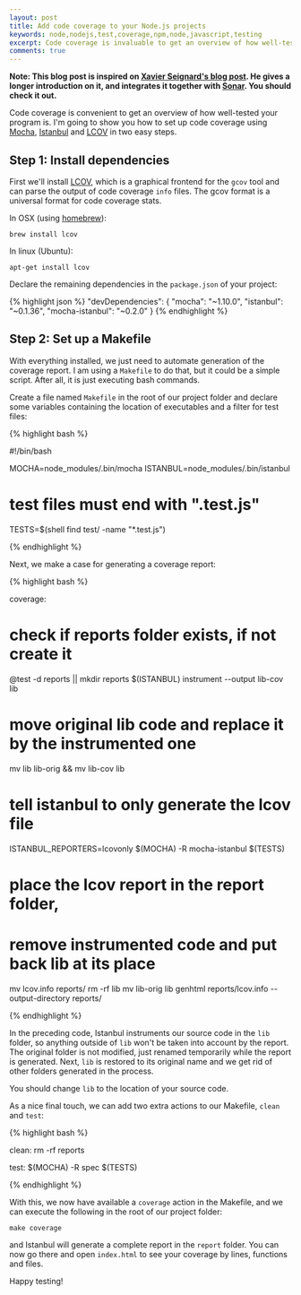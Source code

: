```yaml
---
layout: post
title: Add code coverage to your Node.js projects
keywords: node,nodejs,test,coverage,npm,node,javascript,testing
excerpt: Code coverage is invaluable to get an overview of how well-tested your app is, and it helps finding new bugs in your code. Unfortunately coverage reports are not ubiquitous in Node.js projects, and because of that it may seem that it is hard to set up, which is not the case at all!
comments: true
---
```


**Note: This blog post is inspired on [Xavier Seignard's blog
post](http://xseignard.github.io/2013/04/25/quality-analysis-on-node.js-projects-with-mocha-istanbul-and-sonar/).
He gives a longer introduction on it, and integrates it together with
[Sonar](http://www.sonarqube.org/). You should check it out.**

Code coverage is convenient to get an overview of how well-tested your program
is. I'm going to show you how to set up code coverage using
[Mocha](http://visionmedia.github.io/mocha/),
[Istanbul](https://github.com/gotwarlost/istanbul) and
[LCOV](http://ltp.sourceforge.net/coverage/lcov.php) in two easy steps.

## Step 1: Install dependencies

First we'll install [LCOV](http://ltp.sourceforge.net/coverage/lcov.php), which
is a graphical frontend for the `gcov` tool and can parse the output of code
coverage `info` files. The gcov format is a universal format for code coverage
stats.

In OSX (using [homebrew](http://mxcl.github.io/homebrew/)):

    brew install lcov

In linux (Ubuntu):

    apt-get install lcov

Declare the remaining dependencies in the `package.json` of your project:

{% highlight json %}
  "devDependencies": {
    "mocha": "~1.10.0",
    "istanbul": "~0.1.36",
    "mocha-istanbul": "~0.2.0"
  }
{% endhighlight %}

## Step 2: Set up a Makefile

With everything installed, we just need to automate generation of
the coverage report. I am using a `Makefile` to do that, but it could be a
simple script. After all, it is just executing bash commands.

Create a file named `Makefile` in the root of our project folder and declare
some variables containing the location of executables and a filter for test
files:

{% highlight bash %}

#!/bin/bash

MOCHA=node_modules/.bin/mocha
ISTANBUL=node_modules/.bin/istanbul

# test files must end with ".test.js"
TESTS=$(shell find test/ -name "*.test.js")

{% endhighlight %}

Next, we make a case for generating a coverage report:

{% highlight bash %}

coverage:
  # check if reports folder exists, if not create it
  @test -d reports || mkdir reports
  $(ISTANBUL) instrument --output lib-cov lib
  # move original lib code and replace it by the instrumented one
  mv lib lib-orig && mv lib-cov lib
  # tell istanbul to only generate the lcov file
  ISTANBUL_REPORTERS=lcovonly $(MOCHA) -R mocha-istanbul $(TESTS)
  # place the lcov report in the report folder,
  # remove instrumented code and put back lib at its place
  mv lcov.info reports/
  rm -rf lib
  mv lib-orig lib
  genhtml reports/lcov.info --output-directory reports/

{% endhighlight %}

In the preceding code, Istanbul instruments our source code in the `lib`
folder, so anything outside of `lib` won't be taken into account by the report.
The original folder is not modified, just renamed temporarily while the report
is generated. Next, `lib` is restored to its original name and we get rid of
other folders generated in the process.

You should change `lib` to the location of your source code.

As a nice final touch, we can add two extra actions to our Makefile, `clean`
and `test`:

{% highlight bash %}

clean:
  rm -rf reports

test:
  $(MOCHA) -R spec $(TESTS)

{% endhighlight %}

With this, we now have available a `coverage` action in the Makefile, and we can
execute the following in the root of our project folder:

    make coverage

and Istanbul will generate a complete report in the `report` folder. You can
now go there and open `index.html` to see your coverage by lines, functions and
files.

Happy testing!
